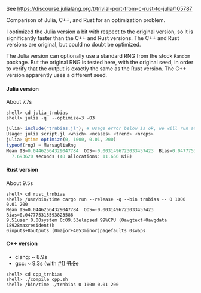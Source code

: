 See https://discourse.julialang.org/t/trivial-port-from-c-rust-to-julia/105787

Comparison of Julia, C++, and Rust for an optimization problem.

I optimized the Julia version a bit with respect to the original version,
so it is significantly faster than the C++ and Rust versions.
The C++ and Rust versions are original, but could no doubt be optimized.


The Julia version can optionally use a standard RNG from the stock `Random` package.
But the original RNG is tested here, with the original seed, in order to verify that
the output is exactly the same as the Rust version. The C++ version apparently uses
a different seed.

#### Julia version

About 7.7s

```shell
shell> cd julia_trnbias
shell> julia -q  --optimize=3 -O3
```

```julia
julia> include("trnbias.jl"); # Usage error below is ok, we will run at repl
Usage: julia script.jl <which> <ncases> <trend> <nreps>
julia> @time optimize(0, 1000, 0.01, 200)
typeof(rng) = MarsagliaRng
Mean IS=0.04462564329047784  OOS=-0.0031496723033457423  Bias=0.047775315593823586
  7.693620 seconds (40 allocations: 11.656 KiB)
```

#### Rust version

About 9.5s

```shell
shell> cd rust_trnbias
shell> /usr/bin/time cargo run --release -q --bin trnbias -- 0 1000 0.01 200
Mean IS=0.04462564329047784  OOS=-0.0031496723033457423  Bias=0.047775315593823586
9.51user 0.00system 0:09.53elapsed 99%CPU (0avgtext+0avgdata 18928maxresident)k
0inputs+8outputs (0major+4053minor)pagefaults 0swaps
```

#### C++ version

* clang: ~ 8.9s
* gcc: ~ 9.3s (with [#1](https://github.com/jlapeyre/DiscourseQuestion24Nov2023/pull/1)) ~~11.2s~~

```shell
shell> cd cpp_trnbias
shell> ./compile_cpp.sh
shell> /bin/time ./trnbias 0 1000 0.01 200
```

<!--  LocalWords:  RNG 7s cd julia trnbias O3 jl ok repl ncases nreps typeof 5s
<!--  LocalWords:  rng MarsagliaRng OOS 51user 00system 0avgtext 0avgdata cpp
<!--  LocalWords:  18928maxresident 0inputs 8outputs 0major 4053minor 0swaps
<!--  LocalWords:  pagefaults
 -->

